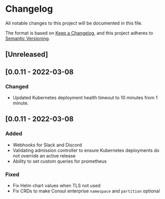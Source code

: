 # Changelog

All notable changes to this project will be documented in this file.

The format is based on [Keep a Changelog](https://keepachangelog.com/en/1.0.0/),
and this project adheres to [Semantic Versioning](https://semver.org/spec/v2.0.0.html).

## [Unreleased]

## [0.0.11 - 2022-03-08
### Changed
- Updated Kubernetes deployment health timeout to 10 minutes from 1 minute.
## [0.0.11 - 2022-03-08
### Added
- Webhooks for Slack and Discord
- Validating admission controller to ensure Kubernetes deployments do not override an active release
- Ability to set custom queries for prometheus

### Fixed
- Fix Helm chart values when TLS not used
- Fix CRDs to make Consul enterprise `namespace` and `partition` optional
